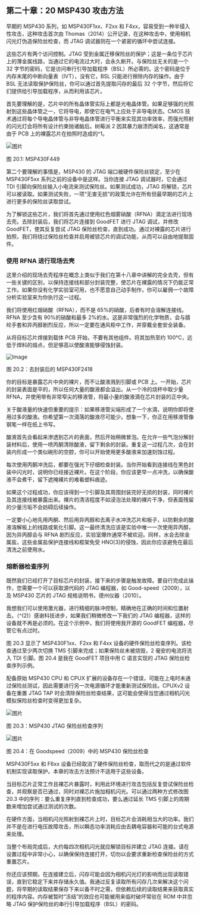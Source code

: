 ## 第二十章：**20 MSP430 攻击方法**

早期的 MSP430 系列，如 MSP430F1xx、F2xx 和 F4xx，容易受到一种半侵入性攻击，这种攻击首次由 Thomas（2014）公开记录，在这种攻击中，使用相机闪光灯伪造保险丝检查，而 JTAG 调试器则在一个紧密的循环中尝试连接。

这些芯片有两个访问控制。JTAG 受到金属迁移保险丝的保护；这是一条位于芯片上的薄金属线路，当通过它的电流过大时，会永久断开。与保险丝无关的是一个 32 字节的密码，它是访问串行引导加载程序（BSL）所必需的。这个密码是位于内存末尾的中断向量表（IVT），没有它，BSL 只能进行擦除内存的操作。由于 BSL 无法读取保护保险丝，你可以通过首先提取闪存的最后 32 个字节，然后将它们提供给引导加载程序，从而利用该芯片。

首先要理解的是，芯片中的所有晶体管实际上都是光电晶体管。如果足够强的光照射到这些晶体管之一，它将导电，即使它在电气上应处于非导电状态。CMOS 技术通过将每个导电晶体管与非导电晶体管进行平衡来实现其功率效率，而强光照射的闪光灯会将所有设计约束抛诸脑后。树莓派 2 因其暴力崩溃而闻名，这通常是由于 PCB 上的裸露芯片在拍照时造成的^1。

![图片](img/f0186-01.jpg)

图 20.1: MSP430F449

第二个要理解的事情是，MSP430 的 JTAG 端口被硬件保险丝锁定，至少在 MSP430F5xx 系列之前的设备中是这样。当你连接 JTAG 调试器时，它会通过 TDI 引脚向保险丝输入小电流来测试保险丝。如果测试成功，JTAG 将解锁，芯片可以被读取。如果测试失败，一项“无害无损”的政策允许在所有但最早期的芯片上进行更多的保险丝读取尝试。

为了解锁这些芯片，我们将首先通过使用红色烟雾硝酸（RFNA）滴定法进行现场去壳。去除封装后，我们将芯片连接到 GoodFET 进行 JTAG 调试，并修改 GoodFET，使其反复尝试 JTAG 保险丝检查，直到成功。通过对裸露的芯片进行拍照，我们将绕过保险丝检查并启用被锁芯片的调试功能，从而可以自由地提取固件。

### **使用 RFNA 进行现场去壳**

这里介绍的现场去壳程序在概念上类似于我们在第十八章中讲解的完全去壳，但有一些关键的区别，以保持连接线和部分封装完整，使芯片在裸露的情况下仍能正常工作。如果你没有化学实验室可用，也不愿意自己动手制作，你可以雇佣一个故障分析实验室来为你执行这一过程。

我们将使用红烟硝酸（RFNA），而不是 65%的硝酸，后者有时会溶解连接线。RFNA 至少含有 90%的硝酸和最多 2%的水。这是非常强烈的化学物质，会与腈纶手套和异丙醇剧烈反应，所以一定要在通风柜中工作，并穿戴全套安全装备。

从将目标芯片焊接到载体 PCB 开始，不要有其他组件。将其加热至约 100°C，远低于焊料的熔点，但足够高以使酸液能够侵蚀封装。

![Image](img/f0188-01.jpg)

图 20.2：去封装后的 MSP430F2418

你的目标是暴露芯片中央的裸片，而不让酸液溅到引脚或 PCB 上。一开始，芯片的封装表面是平的，所以任何大量的酸液都会溢出。从一个冷的烧杯中取少量 RFNA，并使用带有非常窄尖的移液管，将最小量的酸液滴在芯片封装的正中央。

关于酸液量的快速但重要的提示：如果移液管尖端形成了一个水滴，说明你即将使用过多的酸液。你希望第一次滴落的酸液尽可能少。想象一下，你正在用移液管像钢笔一样在纸上书写。

酸液首先会看起来渗透到芯片的表面，然后开始稍微冒泡。在允许一些气泡分解封装材料后，使用一喷丙酮清除酸液，留下剩余的封装。重复这一过程几次，会在封装内形成一个类似碗形的空腔，你可以开始使用更多酸液来加速刻蚀过程。

每次使用丙酮冲洗后，都要在强光下仔细检查封装。当你开始看到连接线在黑色封装中闪光时，说明你已经接近裸片。在这个阶段，你应该更早一点冲洗，以确保酸液不会煮干，留下遮掩裸片的难看塑料痕迹。

如果这个过程成功，你应该得到一个引脚及其周围封装完好无损的封装，同时裸片及其连接线被暴露出来。裸片的清洁程度不如浸泡法处理的裸片干净，但表面残留的少量污垢不会妨碍后续操作。

一定要小心地先用丙酮、然后用异丙醇和去离子水冲洗芯片和板子，以防剩余的酸液溶解板上的线路或氧化引脚。这一最终清洗应该是实验中唯一一次使用异丙醇，因为异丙醇会与 RFNA 剧烈反应，实验室爆炸通常不被欢迎。同样，水会去除金属盐，这些金属盐保护连接线和框架免受 HNO[3]的侵蚀，因此你应该避免在最后清洗之前使用水。

### **熔断器检查序列**

既然我们已经打开了目标芯片的封装，接下来的步骤是触发故障。要自行完成此操作，您需要一个可以获取源代码的 JTAG 编程器，如 Good-speed（2009），以及 MSP430 芯片的 JTAG 规格说明书，德州仪器（2010）。

我想我们可以使用激光器，进行精细的脉冲控制，精确地在正确的时间和位置射击。（^(2)）感谢科技进步，如果我们稍微修改一下我们的 JTAG 编程器，这样的设备就不再是必须的。在这个示例中，我们将使用我开源的 GoodFET 编程器，尽管它有点过时。

图 20.3 显示了 MSP430F1xx、F2xx 和 F4xx 设备的硬件保险丝检查序列。该检查通过至少两次切换 TMS 引脚来完成；如果保险丝未被烧毁，2 毫安的电流将流入 TDI 引脚。图 20.4 是我在 GoodFET 项目中用 C 语言实现的 JTAG 保险丝检查序列示例。

配备原始 MSP430 CPU 和 CPUX 扩展的设备存在一个错误，可能在上电时未通过保险丝测试，因此需要进行另一次电源循环才能重新测试保险丝。CPUXv2 设备在重置 JTAG TAP 时会清除保险丝检查结果，这可能会使得当您通过相机闪光模拟保险丝检查时变得更加复杂。

![图片](img/f0191-01.jpg)

图 20.3：MSP430 JTAG 保险丝检查序列

![图片](img/f0191-02.jpg)

图 20.4：在 Goodspeed（2009）中的 MSP430 保险丝检查

MSP430F5xx 和 F6xx 设备已经取消了硬件保险丝检查，取而代之的是通过软件机制实现读取保护。本章的攻击方法预计不适用于这些设备。

当目标芯片正常工作且裸芯片暴露时，利用此环境进行攻击包括反复尝试保险丝检查，并观察是否已通过，同时对裸芯片施加相机闪光。可以通过两种方式修改图 20.3 中的序列：要么重复序列直到检查成功，要么通过延长 TMS 引脚上的周期数来增加尝试通过测试的次数。

在硬件方面，当相机闪光照射到裸芯片上时，目标芯片会消耗相当大的功率。我们并不是在进行电压故障攻击，所以瞬态功率消耗应由去耦电容器和可能的台式电源来处理。

当整个布局完成后，大约每四次相机闪光就应解锁目标并建立 JTAG 连接。请在设置过程中非常小心，以确保保持连接打开，切勿以会要求重新检查保险丝的方式重置芯片。

你还应该预期，在连接建立后，闪存可能会因为相机闪光灯的影响而出现读取错误，直到它稳定下来并存储永久值。我通过反复读取所有闪存几次来解决这个问题，将早期的读取结果保存下来以备不时之需，但依赖后续的读取结果来获取真实的程序内容。内存被暂时“冻结”的效应也可能被用来临时破坏常驻在 ROM 中并忽略 JTAG 保护保险丝的串行引导加载程序（BSL）的密码。
